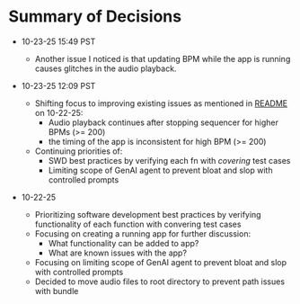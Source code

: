 # Summary of Decisions

- 10-23-25 15:49 PST
  - Another issue I noticed is that updating BPM while the app is running causes glitches in the audio playback.

- 10-23-25 12:09 PST
  - Shifting focus to improving existing issues as mentioned in [README](./README.md#todo) on 10-22-25:
      - Audio playback continues after stopping sequencer for higher BPMs (>= 200)
      - the timing of the app is inconsistent for high BPM (>= 200)
  - Continuing priorities of:
    - SWD best practices by verifying each fn with *covering* test cases
    - Limiting scope of GenAI agent to prevent bloat and slop with controlled prompts

- 10-22-25
  - Prioritizing software development best practices by verifying functionality of each function with convering test cases
  - Focusing on creating a running app for further discussion:
    - What functionality can be added to app?
    - What are known issues with the app?
  - Focusing on limiting scope of GenAI agent to prevent bloat and slop with controlled prompts
  - Decided to move audio files to root directory to prevent path issues with bundle
